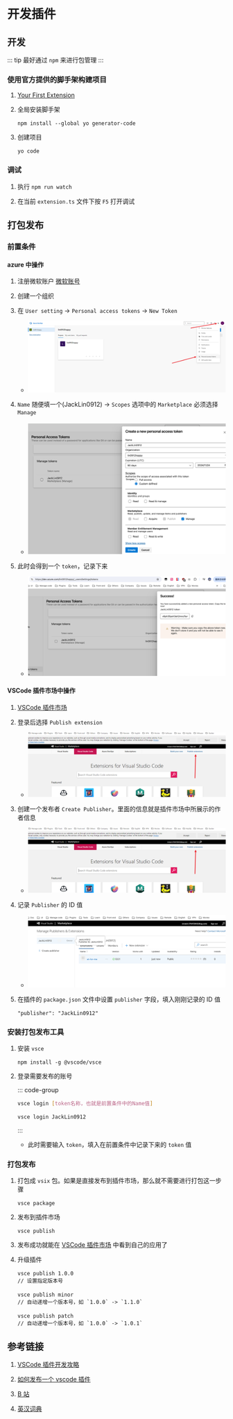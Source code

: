 # 开发插件

## 开发

::: tip
最好通过 `npm` 来进行包管理
:::

### 使用官方提供的脚手架构建项目

1. [Your First Extension](https://code.visualstudio.com/api/get-started/your-first-extension)

2. 全局安装脚手架

   ```
   npm install --global yo generator-code
   ```

3. 创建项目

   ```
   yo code
   ```

### 调试

1. 执行 `npm run watch`

2. 在当前 `extension.ts` 文件下按 `F5` 打开调试

## 打包发布

### 前置条件

#### azure 中操作

1. 注册微软账户 [微软账号](https://dev.azure.com)

2. 创建一个组织

3. 在 `User setting` -> `Personal access tokens` -> `New Token`

   - ![1-1](./images/1-1.png)

4. `Name` 随便填一个(JackLin0912) -> `Scopes` 选项中的 `Marketplace` 必须选择 `Manage`

   - ![1-2](./images/1-2.png)

5. 此时会得到一个 `token`，记录下来

   - ![1-3](./images/1-3.png)

#### VSCode 插件市场中操作

1. [VSCode 插件市场](https://marketplace.visualstudio.com/VSCode)

2. 登录后选择 `Publish extension`

   - ![2-1](./images/2-1.png)

3. 创建一个发布者 `Create Publisher`。里面的信息就是插件市场中所展示的作者信息

   - ![2-1](./images/2-1.png)

4. 记录 `Publisher` 的 ID 值

   - ![2-3](./images/2-3.png)

5. 在插件的 `package.json` 文件中设置 `publisher` 字段，填入刚刚记录的 ID 值

   ```
   "publisher": "JackLin0912"
   ```

### 安装打包发布工具

1. 安装 `vsce`

   ```
   npm install -g @vscode/vsce
   ```

2. 登录需要发布的账号

   ::: code-group

   ```bash [Syntax]
   vsce login [token名称，也就是前置条件中的Name值]
   ```

   ```bash [Example]
   vsce login JackLin0912
   ```

   :::

   - 此时需要输入 `token`，填入在前置条件中记录下来的 `token` 值

### 打包发布

1. 打包成 `vsix` 包。如果是直接发布到插件市场，那么就不需要进行打包这一步骤

   ```
   vsce package
   ```

2. 发布到插件市场

   ```
   vsce publish
   ```

3. 发布成功就能在 [VSCode 插件市场](https://marketplace.visualstudio.com/VSCode) 中看到自己的应用了

4. 升级插件

   ```
   vsce publish 1.0.0
   // 设置指定版本号

   vsce publish minor
   // 自动递增一个版本号，如 `1.0.0` -> `1.1.0`

   vsce publish patch
   // 自动递增一个版本号，如 `1.0.0` -> `1.0.1`
   ```

## 参考链接

1. [VSCode 插件开发攻略](https://www.cnblogs.com/liuxianan/p/vscode-plugin-overview.html)

2. [如何发布一个 vscode 插件](https://juejin.cn/post/7076649162653040647)

3. [B 站](https://www.bilibili.com/video/BV1bG4y1n78A/?spm_id_from=333.337.search-card.all.click&vd_source=42ac8d16f0df491c6ce0afc21c1143e1)

4. [英汉词典](https://github.com/program-in-chinese/vscode_english_chinese_dictionary)
